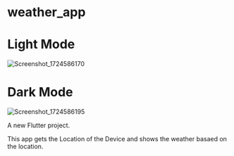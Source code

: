 # weather_app

# Light Mode
![Screenshot_1724586170](https://github.com/user-attachments/assets/56da1ddb-8b77-4a5f-b7be-f9de0fcfad58)

# Dark Mode
![Screenshot_1724586195](https://github.com/user-attachments/assets/1308949a-b79b-4f1c-a116-2a70de92abe6)


A new Flutter project.

This app gets the Location of the Device and shows the weather basaed on the location.
